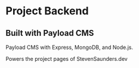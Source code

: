 # Project Backend

## Built with Payload CMS

Payload CMS with Express, MongoDB, and Node.js.

Powers the project pages of StevenSaunders.dev